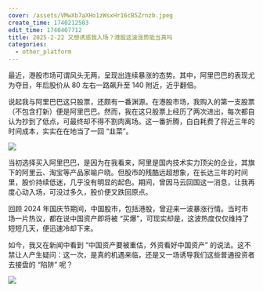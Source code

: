 ```yaml
---
cover: /assets/VMwXb7aXHo1zWsxHr16cB5Zrnzb.jpeg
create_time: 1740212503
edit_time: 1740407712
title: 2025-2-22 又想诱惑我入场？港股这波涨势能当真吗
categories:
  - other_platform
---
```



最近，港股市场可谓风头无两，呈现出连续暴涨的态势。其中，阿里巴巴的表现尤为夺目，年后股价从 80 左右一路飙升至 140 附近，近乎翻倍。

说起我与阿里巴巴这只股票，还颇有一番渊源。在港股市场，我购入的第一支股票（不包含打新）便是阿里巴巴。然而，我在这只股票上经历了两次进出，每次都自认为抄到了低点，可最终却不得不割肉离场。这一番折腾，白白耗费了将近三年的时间成本，实实在在地当了一回 “韭菜”。

<img src="/assets/PMWhbjeV7oa4wmxfDy4cKoBTncb.png" src-width="553" class="markdown-img m-auto" src-height="439" align="center"/>

当初选择买入阿里巴巴，是因为在我看来，阿里是国内技术实力顶尖的企业，其旗下的阿里云、淘宝等产品家喻户晓。但股市的残酷远超想象，在长达三年的时间里，股价持续低迷，几乎没有明显的起色。期间，曾因马云回国这一消息，让我再度心动入场，可没过多久，股价便又跌回原点。

回顾 2024 年国庆节期间，中国股市，包括港股，曾迎来一波暴涨行情。当时市场一片热议，都在说中国资产即将被 “买爆”，可现实却是，这波热度仅仅维持了短短几天，便迅速冷却下来。

如今，我又在新闻中看到 “中国资产要被重估，外资看好中国资产” 的说法。这不禁让人产生疑问：这一次，是真的机遇来临，还是又一场诱导我们这些普通投资者去接盘的 “陷阱” 呢？

<img src="/assets/Is24brsz2ohUy3xtbeucaNuEnrd.png" src-width="307" class="markdown-img m-auto" src-height="463" align="center"/>

